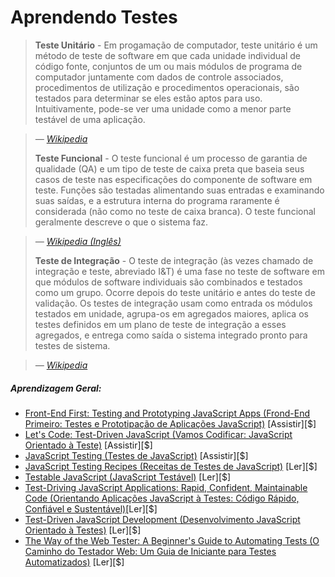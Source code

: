 # Aprendendo Testes

> **Teste Unitário** - Em progamação de computador, teste unitário é um método de teste de software em que cada unidade individual de código fonte, conjuntos de um ou mais módulos de programa de computador juntamente com dados de controle associados, procedimentos de utilização e procedimentos operacionais, são testados para determinar se eles estão aptos para uso. Intuitivamente, pode-se ver uma unidade como a menor parte testável de uma aplicação.

><cite>&#8212; [Wikipedia](https://pt.wikipedia.org/wiki/Teste_de_unidade)</cite>
>
> **Teste Funcional** - O teste funcional é um processo de garantia de qualidade (QA) e um tipo de teste de caixa preta que baseia seus casos de teste nas especificações do componente de software em teste. Funções são testadas alimentando suas entradas e examinando suas saídas, e a estrutura interna do programa raramente é considerada (não como no teste de caixa branca). O teste funcional geralmente descreve o que o sistema faz.

><cite>&#8212; [Wikipedia (Inglês)](https://en.wikipedia.org/wiki/Functional_testing)</cite>
>
> **Teste de Integração** - O teste de integração (às vezes chamado de integração e teste, abreviado I&T) é uma fase no teste de software em que módulos de software individuais são combinados e testados como um grupo. Ocorre depois do teste unitário e antes do teste de validação. Os testes de integração usam como entrada os módulos testados em unidade, agrupa-os em agregados maiores, aplica os testes definidos em um plano de teste de integração a esses agregados, e entrega como saída o sistema integrado pronto para testes de sistema.

><cite>&#8212; [Wikipedia](https://pt.wikipedia.org/wiki/Teste_de_integra%C3%A7%C3%A3o)</cite>

##### Aprendizagem Geral:

* [Front-End First: Testing and Prototyping JavaScript Apps (Frond-End Primeiro: Testes e Prototipação de Aplicações JavaScript)](http://www.pluralsight.com/courses/testing-and-prototyping-javascript-apps) [Assistir][$]
* [Let's Code: Test-Driven JavaScript (Vamos Codificar: JavaScript Orientado à Teste)](http://www.letscodejavascript.com/) [Assistir][$]
* [JavaScript Testing (Testes de JavaScript)](https://www.udacity.com/course/javascript-testing--ud549) [Assistir][$]
* [JavaScript Testing Recipes (Receitas de Testes de JavaScript)](http://jstesting.jcoglan.com/) [Ler][$]
* [Testable JavaScript (JavaScript Testável)](https://www.amazon.com/gp/product/1449323391?&_encoding=UTF8&tag=frontend-handbook-20&linkCode=ur2&linkId=a27df21b09e3eff9ad8033a5c959e7f0&camp=1789&creative=9325) [Ler][$]
* [Test-Driving JavaScript Applications: Rapid, Confident, Maintainable Code (Orientando Aplicações JavaScript à Testes: Código Rápido, Confiável e Sustentável)](https://www.amazon.com/Test-Driving-JavaScript-Applications-Confident-Maintainable/dp/1680501747?&_encoding=UTF8&tag=frontend-handbook-20&linkCode=ur2&linkId=c97c9c87e634569328a335cba0b0c15f&camp=1789&creative=9325)[Ler][$]
* [Test-Driven JavaScript Development (Desenvolvimento JavaScript Orientado à Testes)](https://www.amazon.com/dp/0321683919/?&_encoding=UTF8&tag=frontend-handbook-20&linkCode=ur2&linkId=f707aa5243bf6bac68bda05d1e6369e8&camp=1789&creative=9325) [Ler][$]
* [The Way of the Web Tester: A Beginner's Guide to Automating Tests (O Caminho do Testador Web: Um Guia de Iniciante para Testes Automatizados)](https://www.amazon.com/Way-Web-Tester-Beginners-Automating/dp/1680501836/?&_encoding=UTF8&tag=frontend-handbook-20&linkCode=ur2&linkId=3e2c87950e0350d64c9d9862ed2ef524&camp=1789&creative=9325) [Ler][$]